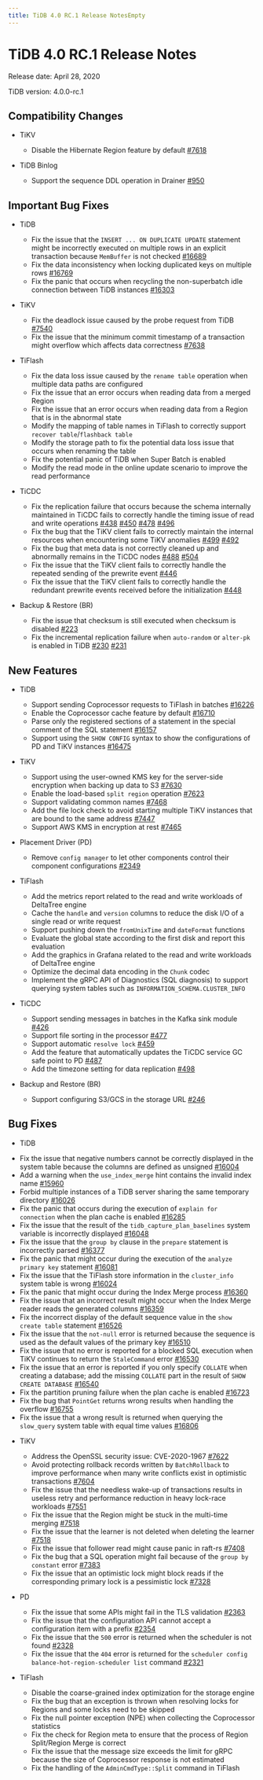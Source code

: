 ```yaml
---
title: TiDB 4.0 RC.1 Release NotesEmpty
---
```


# TiDB 4.0 RC.1 Release Notes

Release date: April 28, 2020

TiDB version: 4.0.0-rc.1

## Compatibility Changes

+ TiKV

    - Disable the Hibernate Region feature by default [#7618](https://github.com/tikv/tikv/pull/7618)

+ TiDB Binlog

    - Support the sequence DDL operation in Drainer [#950](https://github.com/pingcap/tidb-binlog/pull/950)

## Important Bug Fixes

+ TiDB

    - Fix the issue that the `INSERT ... ON DUPLICATE UPDATE` statement might be incorrectly executed on multiple rows in an explicit transaction because `MemBuffer` is not checked [#16689](https://github.com/pingcap/tidb/pull/16689)
    - Fix the data inconsistency when locking duplicated keys on multiple rows [#16769](https://github.com/pingcap/tidb/pull/16769)
    - Fix the panic that occurs when recycling the non-superbatch idle connection between TiDB instances [#16303](https://github.com/pingcap/tidb/pull/16303)

+ TiKV

    - Fix the deadlock issue caused by the probe request from TiDB [#7540](https://github.com/tikv/tikv/pull/7540)
    - Fix the issue that the minimum commit timestamp of a transaction might overflow which affects data correctness [#7638](https://github.com/tikv/tikv/pull/7638)

+ TiFlash

    - Fix the data loss issue caused by the `rename table` operation when multiple data paths are configured
    - Fix the issue that an error occurs when reading data from a merged Region
    - Fix the issue that an error occurs when reading data from a Region that is in the abnormal state
    - Modify the mapping of table names in TiFlash to correctly support `recover table`/`flashback table`
    - Modify the storage path to fix the potential data loss issue that occurs when renaming the table
    - Fix the potential panic of TiDB when Super Batch is enabled
    - Modify the read mode in the online update scenario to improve the read performance

+ TiCDC

    - Fix the replication failure that occurs because the schema internally maintained in TiCDC fails to correctly handle the timing issue of read and write operations [#438](https://github.com/pingcap/tiflow/pull/438) [#450](https://github.com/pingcap/tiflow/pull/450) [#478](https://github.com/pingcap/tiflow/pull/478) [#496](https://github.com/pingcap/tiflow/pull/496)
    - Fix the bug that the TiKV client fails to correctly maintain the internal resources when encountering some TiKV anomalies [#499](https://github.com/pingcap/tiflow/pull/499) [#492](https://github.com/pingcap/tiflow/pull/492)
    - Fix the bug that meta data is not correctly cleaned up and abnormally remains in the TiCDC nodes [#488](https://github.com/pingcap/tiflow/pull/488) [#504](https://github.com/pingcap/tiflow/pull/504)
    - Fix the issue that the TiKV client fails to correctly handle the repeated sending of the prewrite event [#446](https://github.com/pingcap/tiflow/pull/446)
    - Fix the issue that the TiKV client fails to correctly handle the redundant prewrite events received before the initialization [#448](https://github.com/pingcap/tiflow/pull/448)

+ Backup & Restore (BR)

    - Fix the issue that checksum is still executed when checksum is disabled [#223](https://github.com/pingcap/br/pull/223)
    - Fix the incremental replication failure when `auto-random` or `alter-pk` is enabled in TiDB [#230](https://github.com/pingcap/br/pull/230) [#231](https://github.com/pingcap/br/pull/231)

## New Features

+ TiDB

    - Support sending Coprocessor requests to TiFlash in batches [#16226](https://github.com/pingcap/tidb/pull/16226)
    - Enable the Coprocessor cache feature by default [#16710](https://github.com/pingcap/tidb/pull/16710)
    - Parse only the registered sections of a statement in the special comment of the SQL statement [#16157](https://github.com/pingcap/tidb/pull/16157)
    - Support using the `SHOW CONFIG` syntax to show the configurations of PD and TiKV instances [#16475](https://github.com/pingcap/tidb/pull/16475)

+ TiKV

    - Support using the user-owned KMS key for the server-side encryption when backing up data to S3 [#7630](https://github.com/tikv/tikv/pull/7630)
    - Enable the load-based `split region` operation [#7623](https://github.com/tikv/tikv/pull/7623)
    - Support validating common names [#7468](https://github.com/tikv/tikv/pull/7468)
    - Add the file lock check to avoid starting multiple TiKV instances that are bound to the same address [#7447](https://github.com/tikv/tikv/pull/7447)
    - Support AWS KMS in encryption at rest [#7465](https://github.com/tikv/tikv/pull/7465)

+ Placement Driver (PD)

    - Remove `config manager` to let other components control their component configurations [#2349](https://github.com/pingcap/pd/pull/2349)

+ TiFlash

    - Add the metrics report related to the read and write workloads of DeltaTree engine
    - Cache the `handle` and `version` columns to reduce the disk I/O of a single read or write request
    - Support pushing down the `fromUnixTime` and `dateFormat` functions
    - Evaluate the global state according to the first disk and report this evaluation
    - Add the graphics in Grafana related to the read and write workloads of DeltaTree engine
    - Optimize the decimal data encoding in the `Chunk` codec
    - Implement the gRPC API of Diagnostics (SQL diagnosis) to support querying system tables such as `INFORMATION_SCHEMA.CLUSTER_INFO`

+ TiCDC

    - Support sending messages in batches in the Kafka sink module [#426](https://github.com/pingcap/tiflow/pull/426)
    - Support file sorting in the processor [#477](https://github.com/pingcap/tiflow/pull/477)
    - Support automatic `resolve lock` [#459](https://github.com/pingcap/tiflow/pull/459)
    - Add the feature that automatically updates the TiCDC service GC safe point to PD [#487](https://github.com/pingcap/tiflow/pull/487)
    - Add the timezone setting for data replication [#498](https://github.com/pingcap/tiflow/pull/498)

+ Backup and Restore (BR)

    - Support configuring S3/GCS in the storage URL [#246](https://github.com/pingcap/br/pull/246)

## Bug Fixes

+ TiDB

- Fix the issue that negative numbers cannot be correctly displayed in the system table because the columns are defined as unsigned [#16004](https://github.com/pingcap/tidb/pull/16004)
- Add a warning when the `use_index_merge` hint contains the invalid index name [#15960](https://github.com/pingcap/tidb/pull/15960)
- Forbid multiple instances of a TiDB server sharing the same temporary directory [#16026](https://github.com/pingcap/tidb/pull/16026)
- Fix the panic that occurs during the execution of `explain for connection` when the plan cache is enabled [#16285](https://github.com/pingcap/tidb/pull/16285)
- Fix the issue that the result of the `tidb_capture_plan_baselines` system variable is incorrectly displayed [#16048](https://github.com/pingcap/tidb/pull/16048)
- Fix the issue that the `group by` clause in the `prepare` statement is incorrectly parsed [#16377](https://github.com/pingcap/tidb/pull/16377)
- Fix the panic that might occur during the execution of the `analyze primary key` statement [#16081](https://github.com/pingcap/tidb/pull/16081)
- Fix the issue that the TiFlash store information in the `cluster_info` system table is wrong [#16024](https://github.com/pingcap/tidb/pull/16024)
- Fix the panic that might occur during the Index Merge process [#16360](https://github.com/pingcap/tidb/pull/16360)
- Fix the issue that an incorrect result might occur when the Index Merge reader reads the generated columns [#16359](https://github.com/pingcap/tidb/pull/16359)
- Fix the incorrect display of the default sequence value in the `show create table` statement [#16526](https://github.com/pingcap/tidb/pull/16526)
- Fix the issue that the `not-null` error is returned because the sequence is used as the default values of the primary key [#16510](https://github.com/pingcap/tidb/pull/16510)
- Fix the issue that no error is reported for a blocked SQL execution when TiKV continues to return the `StaleCommand` error [#16530](https://github.com/pingcap/tidb/pull/16530)
- Fix the issue that an error is reported if you only specify `COLLATE` when creating a database; add the missing `COLLATE` part in the result of `SHOW CREATE DATABASE` [#16540](https://github.com/pingcap/tidb/pull/16540)
- Fix the partition pruning failure when the plan cache is enabled [#16723](https://github.com/pingcap/tidb/pull/16723)
- Fix the bug that `PointGet` returns wrong results when handling the overflow [#16755](https://github.com/pingcap/tidb/pull/16755)
- Fix the issue that a wrong result is returned when querying the `slow_query` system table with equal time values [#16806](https://github.com/pingcap/tidb/pull/16806)

+ TiKV

    - Address the OpenSSL security issue: CVE-2020-1967 [#7622](https://github.com/tikv/tikv/pull/7622)
    - Avoid protecting rollback records written by `BatchRollback` to improve performance when many write conflicts exist in optimistic transactions [#7604](https://github.com/tikv/tikv/pull/7604)
    - Fix the issue that the needless wake-up of transactions results in useless retry and performance reduction in heavy lock-race workloads [#7551](https://github.com/tikv/tikv/pull/7551)
    - Fix the issue that the Region might be stuck in the multi-time merging [#7518](https://github.com/tikv/tikv/pull/7518)
    - Fix the issue that the learner is not deleted when deleting the learner [#7518](https://github.com/tikv/tikv/pull/7518)
    - Fix the issue that follower read might cause panic in raft-rs [#7408](https://github.com/tikv/tikv/pull/7408)
    - Fix the bug that a SQL operation might fail because of the `group by constant` error [#7383](https://github.com/tikv/tikv/pull/7383)
    - Fix the issue that an optimistic lock might block reads if the corresponding primary lock is a pessimistic lock [#7328](https://github.com/tikv/tikv/pull/7328)

+ PD

    - Fix the issue that some APIs might fail in the TLS validation [#2363](https://github.com/pingcap/pd/pull/2363)
    - Fix the issue that the configuration API cannot accept a configuration item with a prefix [#2354](https://github.com/pingcap/pd/pull/2354)
    - Fix the issue that the `500` error is returned when the scheduler is not found [#2328](https://github.com/pingcap/pd/pull/2328)
    - Fix the issue that the `404` error is returned for the `scheduler config balance-hot-region-scheduler list` command [#2321](https://github.com/pingcap/pd/pull/2321)

+ TiFlash

    - Disable the coarse-grained index optimization for the storage engine
    - Fix the bug that an exception is thrown when resolving locks for Regions and some locks need to be skipped
    - Fix the null pointer exception (NPE) when collecting the Coprocessor statistics
    - Fix the check for Region meta to ensure that the process of Region Split/Region Merge is correct
    - Fix the issue that the message size exceeds the limit for gRPC because the size of Coprocessor response is not estimated
    - Fix the handling of the `AdminCmdType::Split` command in TiFlash
